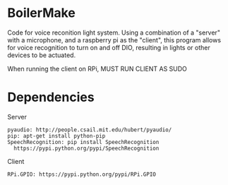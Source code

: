 BoilerMake
==========
Code for voice reconition light system. Using a combination of a "server" with a microphone, and a raspberry pi as the "client", this program allows for voice recognition to turn on and off DIO, resulting in lights or other devices to be actuated.

When running the client on RPi, MUST RUN CLIENT AS SUDO

Dependencies
============
  Server
    
    pyaudio: http://people.csail.mit.edu/hubert/pyaudio/
    pip: apt-get install python-pip
    SpeechRecognition: pip install SpeechRecognition
      https://pypi.python.org/pypi/SpeechRecognition

  
  Client
  
    RPi.GPIO: https://pypi.python.org/pypi/RPi.GPIO 

